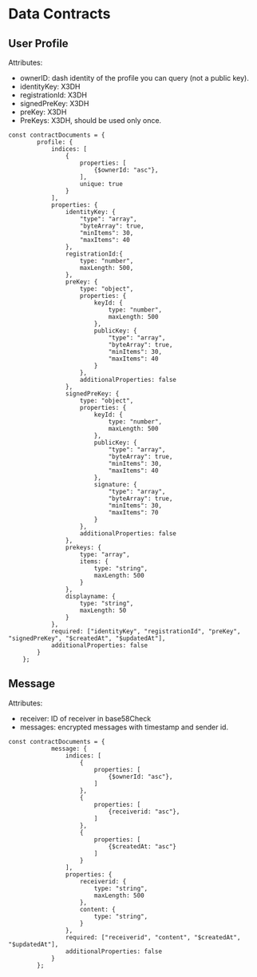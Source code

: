 # Data Contracts

## User Profile
Attributes:
- ownerID: dash identity of the profile you can query (not a public key).
- identityKey: X3DH
- registrationId: X3DH
- signedPreKey: X3DH
- preKey: X3DH
- PreKeys: X3DH, should be used only once.


```
const contractDocuments = {
		profile: {
			indices: [
				{
					properties: [
						{$ownerId: "asc"},
					],
					unique: true
				}
			],
			properties: {
				identityKey: {
					"type": "array",
					"byteArray": true,
					"minItems": 30,
					"maxItems": 40
				},
				registrationId:{
					type: "number",
					maxLength: 500,
				},
				preKey: {
					type: "object",
					properties: {
						keyId: {
							type: "number",
							maxLength: 500
						},
						publicKey: {
							"type": "array",
							"byteArray": true,
							"minItems": 30,
							"maxItems": 40
						}
					},
					additionalProperties: false
				},
				signedPreKey: {
					type: "object",
					properties: {
						keyId: {
							type: "number",
							maxLength: 500
						},
						publicKey: {
							"type": "array",
							"byteArray": true,
							"minItems": 30,
							"maxItems": 40
						},
						signature: {
							"type": "array",
							"byteArray": true,
							"minItems": 30,
							"maxItems": 70
						}
					},
					additionalProperties: false
				},
				prekeys: {
					type: "array",
					items: {
						type: "string",
						maxLength: 500
					}
				},
				displayname: {
					type: "string",
					maxLength: 50
				}
			},
			required: ["identityKey", "registrationId", "preKey", "signedPreKey", "$createdAt", "$updatedAt"],
			additionalProperties: false
		}
	};
```


## Message
Attributes:
- receiver: ID of receiver in base58Check
- messages: encrypted messages with timestamp and sender id.


```
const contractDocuments = {
			message: {
				indices: [
					{
						properties: [
							{$ownerId: "asc"},
						]
					},
					{
						properties: [
							{receiverid: "asc"},
						]
					},
					{
						properties: [
							{$createdAt: "asc"}
						]
					}
				],
				properties: {
					receiverid: {
						type: "string",
						maxLength: 500
					},
					content: {
						type: "string",
					}
				},
				required: ["receiverid", "content", "$createdAt", "$updatedAt"],
				additionalProperties: false
			}
		};
```
